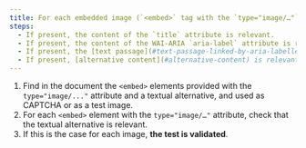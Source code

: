 ```yaml
---
title: For each embedded image (`<embed>` tag with the `type="image/…"` attribute) used as [CAPTCHA](#captcha) or as a [test image](#image-test), with a [text alternative](#textual-image-alternative) or [alternative content](#alternative-content), is this alternative relevant?
steps:
  - If present, the content of the `title` attribute is relevant.
  - If present, the content of the WAI-ARIA `aria-label` attribute is relevant.
  - If present, the [text passage](#text-passage-linked-by-aria-labelledby-or-aria-describedby) associated via the WAI-ARIA attribute `aria-labelledby` is relevant .
  - If present, [alternative content](#alternative-content) is relevant.
---
```


1. Find in the document the `<embed>` elements provided with the `type="image/..."` attribute and a textual alternative, and used as CAPTCHA or as a test image.
2. For each `<embed>` element with the `type="image/…"` attribute, check that the textual alternative is relevant.
3. If this is the case for each image, **the test is validated**.
